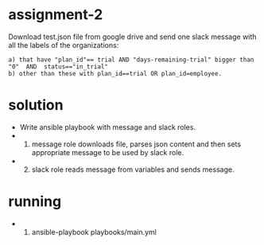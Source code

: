 # assignment-2
Download test.json file from google drive and send one slack message with all the labels of the organizations:

    a) that have "plan_id"== trial AND "days-remaining-trial" bigger than "0"  AND  status=="in_trial"
    b) other than these with plan_id==trial OR plan_id=employee.

# solution
* Write ansible playbook with message and slack roles.
* 1. message role downloads file, parses json content and then sets appropriate message to be used by slack role.
* 2. slack role reads message from variables and sends message.

# running
* 1. ansible-playbook playbooks/main.yml

